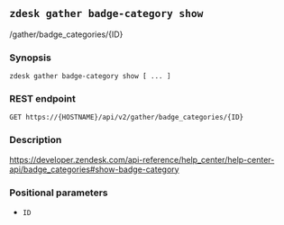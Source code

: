 ## `zdesk gather badge-category show`

/gather/badge_categories/{ID}

### Synopsis

    zdesk gather badge-category show [ ... ]

### REST endpoint

    GET https://{HOSTNAME}/api/v2/gather/badge_categories/{ID}

### Description

https://developer.zendesk.com/api-reference/help_center/help-center-api/badge_categories#show-badge-category

### Positional parameters

* `ID`

